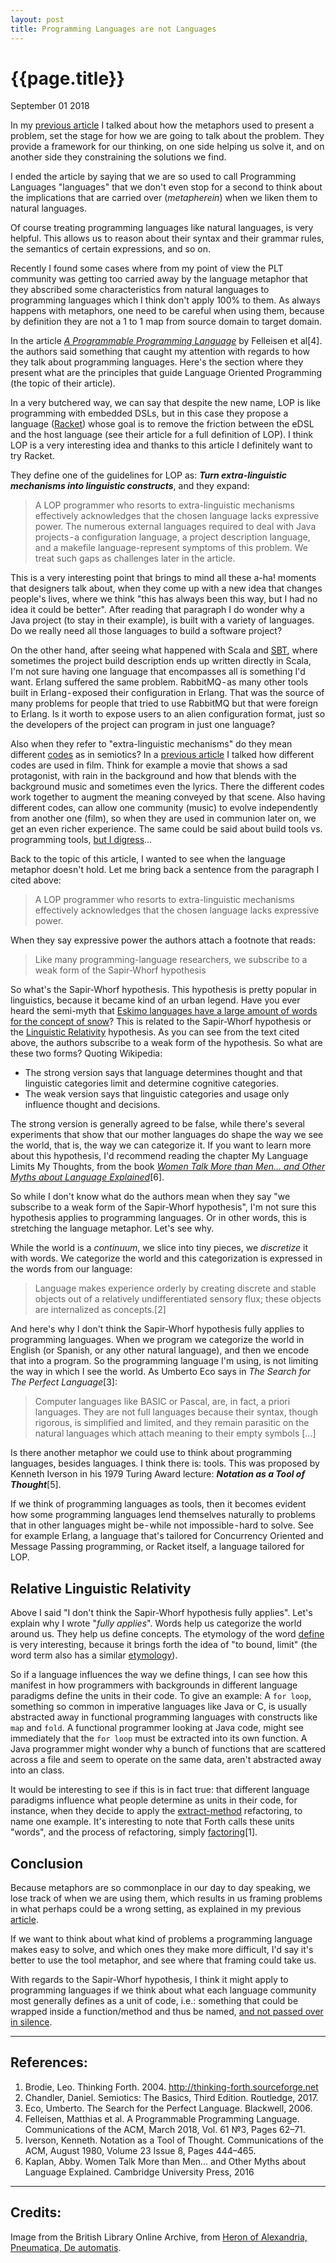 ```yaml
---
layout: post
title: Programming Languages are not Languages
---
```

<meta name="twitter:card" content="summary_large_image">
<meta name="twitter:site" content="@old_sound">
<meta name="twitter:creator" content="@old_sound">
<meta name="twitter:title" content="Programming Languages are not Languages">
<meta name="twitter:description" content="Does the language metaphor applies to programming languages?">
<meta name="twitter:image" content="http://alvaro-videla.com/images/programming_languages.png">

# {{page.title}}

<span class="meta">September 01 2018</span>

In my [previous article](TODO) I talked about how the metaphors used to present a problem, set the stage for how we are going to talk about the problem. They provide a framework for our thinking, on one side helping us solve it, and on another side they constraining the solutions we find.

I ended the article by saying that we are so used to call Programming Languages "languages" that we don't even stop for a second to think about the implications that are carried over (_metapherein_) when we liken them to natural languages.

Of course treating programming languages like natural languages, is very helpful. This allows us to reason about their syntax and their grammar rules, the semantics of certain expressions, and so on.

Recently I found some cases where from my point of view the PLT community was getting too carried away by the language metaphor that they abscribed some characteristics from natural languages to programming languages which I think don't apply 100% to them. As always happens with metaphors, one need to be careful when using them, because by definition they are not a 1 to 1 map from source domain to target domain.

In the article _[A Programmable Programming Language](https://cacm.acm.org/magazines/2018/3/225475-a-programmable-programming-language/fulltext)_ by Felleisen et al[4]. the authors said something that caught my attention with regards to how they talk about programming languages. Here's the section where they present what are the principles that guide Language Oriented Programming (the topic of their article).

In a very butchered way, we can say that despite the new name, LOP is like programming with embedded DSLs, but in this case they propose a language ([Racket](https://racket-lang.org/)) whose goal is to remove the friction between the eDSL and the host language (see their article for a full definition of LOP). I think LOP is a very interesting idea and thanks to this article I definitely want to try Racket.

They define one of the guidelines for LOP as: _**Turn extra-linguistic mechanisms into linguistic constructs**_, and they expand:

>A LOP programmer who resorts to extra-linguistic mechanisms effectively acknowledges that the chosen language lacks expressive power. The numerous external languages required to deal with Java projects - a configuration language, a project description language, and a makefile language-represent symptoms of this problem. We treat such gaps as challenges later in the article.

This is a very interesting point that brings to mind all these a-ha! moments that designers talk about, when they come up with a new idea that changes people's lives, where we think "this has always been this way, but I had no idea it could be better". After reading that paragraph I do wonder why a Java project (to stay in their example), is built with a variety of languages. Do we really need all those languages to build a software project?

On the other hand, after seeing what happened with Scala and [SBT](https://racket-lang.org/), where sometimes the project build description ends up written directly in Scala, I'm not sure having one language that encompasses all is something I'd want. Erlang suffered the same problem. RabbitMQ - as many other tools built in Erlang - exposed their configuration in Erlang. That was the source of many problems for people that tried to use RabbitMQ but that were foreign to Erlang. Is it worth to expose users to an alien configuration format, just so the developers of the project can program in just one language?

Also when they refer to "extra-linguistic mechanisms" do they mean different [codes](https://en.wikipedia.org/wiki/Code_%28semiotics%29) as in semiotics? In a [previous article](TODO) I talked how different codes are used in film. Think for example a movie that shows a sad protagonist, with rain in the background and how that blends with the background music and sometimes even the lyrics. There the different codes work together to augment the meaning conveyed by that scene. Also having different codes, can allow one community (music) to evolve independently from another one (film), so when they are used in communion later on, we get an even richer experience. The same could be said about build tools vs. programming tools, [but I digress](https://increment.com/documentation/notes-on-the-synthesis-of-labyrinths/)…

Back to the topic of this article, I wanted to see when the language metaphor doesn't hold. Let me bring back a sentence from the paragraph I cited above:

>A LOP programmer who resorts to extra-linguistic mechanisms effectively acknowledges that the chosen language lacks expressive power.

When they say expressive power the authors attach a footnote that reads:

>Like many programming-language researchers, we subscribe to a weak form of the Sapir-Whorf hypothesis

So what's the Sapir-Whorf hypothesis. This hypothesis is pretty popular in linguistics, because it became kind of an urban legend. Have you ever heard the semi-myth that [Eskimo languages have a large amount of words for the concept of snow](https://medium.com/r/?url=https%3A%2F%2Fen.wikipedia.org%2Fwiki%2FEskimo_words_for_snow)? This is related to the Sapir-Whorf hypothesis or the [Linguistic Relativity](https://en.wikipedia.org/wiki/Linguistic_relativity) hypothesis. As you can see from the text cited above, the authors subscribe to a weak form of the hypothesis. So what are these two forms? Quoting Wikipedia:

- The strong version says that language determines thought and that linguistic categories limit and determine cognitive categories.
- The weak version says that linguistic categories and usage only influence thought and decisions.

The strong version is generally agreed to be false, while there's several experiments that show that our mother languages do shape the way we see the world, that is, the way we can categorize it. If you want to learn more about this hypothesis, I'd recommend reading the chapter My Language Limits My Thoughts, from the book _[Women Talk More than Men… and Other Myths about Language Explained](https://www.cambridge.org/core/books/women-talk-more-than-men/8532B2D22C70E5D3AEE4F9176AD29E7D)_[6].

So while I don't know what do the authors mean when they say "we subscribe to a weak form of the Sapir-Whorf hypothesis", I'm not sure this hypothesis applies to programming languages. Or in other words, this is stretching the language metaphor. Let's see why.

While the world is a _continuum_, we slice into tiny pieces, we _discretize_ it with words. We categorize the world and this categorization is expressed in the words from our language:

>Language makes experience orderly by creating discrete and stable objects out of a relatively undifferentiated sensory flux; these objects are internalized as concepts.[2]

And here's why I don't think the Sapir-Whorf hypothesis fully applies to programming languages. When we program we categorize the world in English (or Spanish, or any other natural language), and then we encode that into a program. So the programming language I'm using, is not limiting the way in which I see the world. As Umberto Eco says in _The Search for The Perfect Language_[3]:

>Computer languages like BASIC or Pascal, are, in fact, a priori languages. They are not full languages because their syntax, though rigorous, is simplified and limited, and they remain parasitic on the natural languages which attach meaning to their empty symbols […]

Is there another metaphor we could use to think about programming languages, besides languages. I think there is: tools. This was proposed by Kenneth Iverson in his 1979 Turing Award lecture: _**Notation as a Tool of Thought**_[5].

If we think of programming languages as tools, then it becomes evident how some programming languages lend themselves naturally to problems that in other languages might be - while not impossible - hard to solve. See for example Erlang, a language that's tailored for Concurrency Oriented and Message Passing programming, or Racket itself, a language tailored for LOP.

## Relative Linguistic Relativity ##

Above I said "I don't think the Sapir-Whorf hypothesis fully applies". Let's explain why I wrote "_fully applies_". Words help us categorize the world around us. They help us define concepts. The etymology of the word [define](https://www.etymonline.com/word/define#etymonline_v_914) is very interesting, because it brings forth the idea of "to bound, limit" (the word term also has a similar [etymology](https://www.etymonline.com/word/term#etymonline_v_10648)).

So if a language influences the way we define things, I can see how this manifest in how programmers with backgrounds in different language paradigms define the units in their code. To give an example: A `for loop`, something so common in imperative languages like Java or C, is usually abstracted away in functional programming languages with constructs like `map` and `fold`. A functional programmer looking at Java code, might see immediately that the `for loop` must be extracted into its own function. A Java programmer might wonder why a bunch of functions that are scattered across a file and seem to operate on the same data, aren't abstracted away into an class.

It would be interesting to see if this is in fact true: that different language paradigms influence what people determine as units in their code, for instance, when they decide to apply the [extract-method](https://refactoring.com/catalog/extractMethod.html) refactoring, to name one example. It's interesting to note that Forth calls these units "words", and the process of refactoring, simply [factoring](http://thinking-forth.sourceforge.net/)[1].

## Conclusion ##

Because metaphors are so commonplace in our day to day speaking, we lose track of when we are using them, which results in us framing problems in what perhaps could be a wrong setting, as explained in my previous [article](TODO).

If we want to think about what kind of problems a programming language makes easy to solve, and which ones they make more difficult, I'd say it's better to use the tool metaphor, and see where that framing could take us.

With regards to the Sapir-Whorf hypothesis, I think it might apply to programming languages if we think about what each language community most generally defines as a unit of code, i.e.: something that could be wrapped inside a function/method and thus be named, [and not passed over in silence](https://en.wikipedia.org/wiki/Ludwig_Wittgenstein).


---

## References: ##

1. Brodie, Leo. Thinking Forth. 2004. http://thinking-forth.sourceforge.net
2. Chandler, Daniel. Semiotics: The Basics, Third Edition. Routledge, 2017.
3. Eco, Umberto. The Search for the Perfect Language. Blackwell, 2006.
4. Felleisen, Matthias et al. A Programmable Programming Language. Communications of the ACM, March 2018, Vol. 61 №3, Pages 62–71.
5. Iverson, Kenneth. Notation as a Tool of Thought. Communications of the ACM, August 1980, Volume 23 Issue 8, Pages 444–465.
6. Kaplan, Abby. Women Talk More than Men… and Other Myths about Language Explained. Cambridge University Press, 2016



---

## Credits: ##

Image from the British Library Online Archive, from [Heron of Alexandria, Pneumatica, De automatis](http://www.bl.uk/manuscripts/Viewer.aspx?ref=burney_ms_108_f077r).
